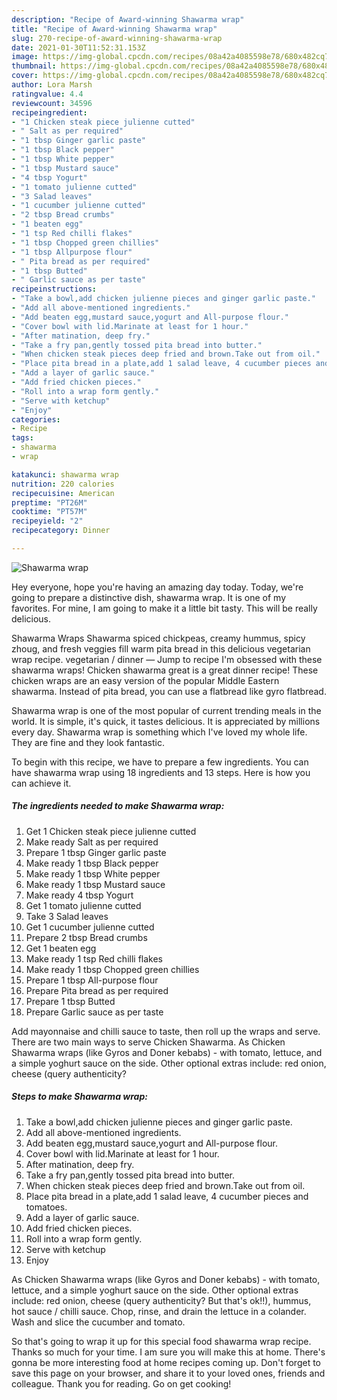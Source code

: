 ```yaml
---
description: "Recipe of Award-winning Shawarma wrap"
title: "Recipe of Award-winning Shawarma wrap"
slug: 270-recipe-of-award-winning-shawarma-wrap
date: 2021-01-30T11:52:31.153Z
image: https://img-global.cpcdn.com/recipes/08a42a4085598e78/680x482cq70/shawarma-wrap-recipe-main-photo.jpg
thumbnail: https://img-global.cpcdn.com/recipes/08a42a4085598e78/680x482cq70/shawarma-wrap-recipe-main-photo.jpg
cover: https://img-global.cpcdn.com/recipes/08a42a4085598e78/680x482cq70/shawarma-wrap-recipe-main-photo.jpg
author: Lora Marsh
ratingvalue: 4.4
reviewcount: 34596
recipeingredient:
- "1 Chicken steak piece julienne cutted"
- " Salt as per required"
- "1 tbsp Ginger garlic paste"
- "1 tbsp Black pepper"
- "1 tbsp White pepper"
- "1 tbsp Mustard sauce"
- "4 tbsp Yogurt"
- "1 tomato julienne cutted"
- "3 Salad leaves"
- "1 cucumber julienne cutted"
- "2 tbsp Bread crumbs"
- "1 beaten egg"
- "1 tsp Red chilli flakes"
- "1 tbsp Chopped green chillies"
- "1 tbsp Allpurpose flour"
- " Pita bread as per required"
- "1 tbsp Butted"
- " Garlic sauce as per taste"
recipeinstructions:
- "Take a bowl,add chicken julienne pieces and ginger garlic paste."
- "Add all above-mentioned ingredients."
- "Add beaten egg,mustard sauce,yogurt and All-purpose flour."
- "Cover bowl with lid.Marinate at least for 1 hour."
- "After matination, deep fry."
- "Take a fry pan,gently tossed pita bread into butter."
- "When chicken steak pieces deep fried and brown.Take out from oil."
- "Place pita bread in a plate,add 1 salad leave, 4 cucumber pieces and tomatoes."
- "Add a layer of garlic sauce."
- "Add fried chicken pieces."
- "Roll into a wrap form gently."
- "Serve with ketchup"
- "Enjoy"
categories:
- Recipe
tags:
- shawarma
- wrap

katakunci: shawarma wrap 
nutrition: 220 calories
recipecuisine: American
preptime: "PT26M"
cooktime: "PT57M"
recipeyield: "2"
recipecategory: Dinner

---
```



![Shawarma wrap](https://img-global.cpcdn.com/recipes/08a42a4085598e78/680x482cq70/shawarma-wrap-recipe-main-photo.jpg)

Hey everyone, hope you're having an amazing day today. Today, we're going to prepare a distinctive dish, shawarma wrap. It is one of my favorites. For mine, I am going to make it a little bit tasty. This will be really delicious.

Shawarma Wraps Shawarma spiced chickpeas, creamy hummus, spicy zhoug, and fresh veggies fill warm pita bread in this delicious vegetarian wrap recipe. vegetarian / dinner — Jump to recipe I&#39;m obsessed with these shawarma wraps! Chicken shawarma great is a great dinner recipe! These chicken wraps are an easy version of the popular Middle Eastern shawarma. Instead of pita bread, you can use a flatbread like gyro flatbread.

Shawarma wrap is one of the most popular of current trending meals in the world. It is simple, it's quick, it tastes delicious. It is appreciated by millions every day. Shawarma wrap is something which I've loved my whole life. They are fine and they look fantastic.


To begin with this recipe, we have to prepare a few ingredients. You can have shawarma wrap using 18 ingredients and 13 steps. Here is how you can achieve it.

<!--inarticleads1-->

##### The ingredients needed to make Shawarma wrap:

1. Get 1 Chicken steak piece julienne cutted
1. Make ready  Salt as per required
1. Prepare 1 tbsp Ginger garlic paste
1. Make ready 1 tbsp Black pepper
1. Make ready 1 tbsp White pepper
1. Make ready 1 tbsp Mustard sauce
1. Make ready 4 tbsp Yogurt
1. Get 1 tomato julienne cutted
1. Take 3 Salad leaves
1. Get 1 cucumber julienne cutted
1. Prepare 2 tbsp Bread crumbs
1. Get 1 beaten egg
1. Make ready 1 tsp Red chilli flakes
1. Make ready 1 tbsp Chopped green chillies
1. Prepare 1 tbsp All-purpose flour
1. Prepare  Pita bread as per required
1. Prepare 1 tbsp Butted
1. Prepare  Garlic sauce as per taste


Add mayonnaise and chilli sauce to taste, then roll up the wraps and serve. There are two main ways to serve Chicken Shawarma. As Chicken Shawarma wraps (like Gyros and Doner kebabs) - with tomato, lettuce, and a simple yoghurt sauce on the side. Other optional extras include: red onion, cheese (query authenticity? 

<!--inarticleads2-->

##### Steps to make Shawarma wrap:

1. Take a bowl,add chicken julienne pieces and ginger garlic paste.
1. Add all above-mentioned ingredients.
1. Add beaten egg,mustard sauce,yogurt and All-purpose flour.
1. Cover bowl with lid.Marinate at least for 1 hour.
1. After matination, deep fry.
1. Take a fry pan,gently tossed pita bread into butter.
1. When chicken steak pieces deep fried and brown.Take out from oil.
1. Place pita bread in a plate,add 1 salad leave, 4 cucumber pieces and tomatoes.
1. Add a layer of garlic sauce.
1. Add fried chicken pieces.
1. Roll into a wrap form gently.
1. Serve with ketchup
1. Enjoy


As Chicken Shawarma wraps (like Gyros and Doner kebabs) - with tomato, lettuce, and a simple yoghurt sauce on the side. Other optional extras include: red onion, cheese (query authenticity? But that&#39;s ok!!), hummus, hot sauce / chilli sauce. Chop, rinse, and drain the lettuce in a colander. Wash and slice the cucumber and tomato. 

So that's going to wrap it up for this special food shawarma wrap recipe. Thanks so much for your time. I am sure you will make this at home. There's gonna be more interesting food at home recipes coming up. Don't forget to save this page on your browser, and share it to your loved ones, friends and colleague. Thank you for reading. Go on get cooking!
